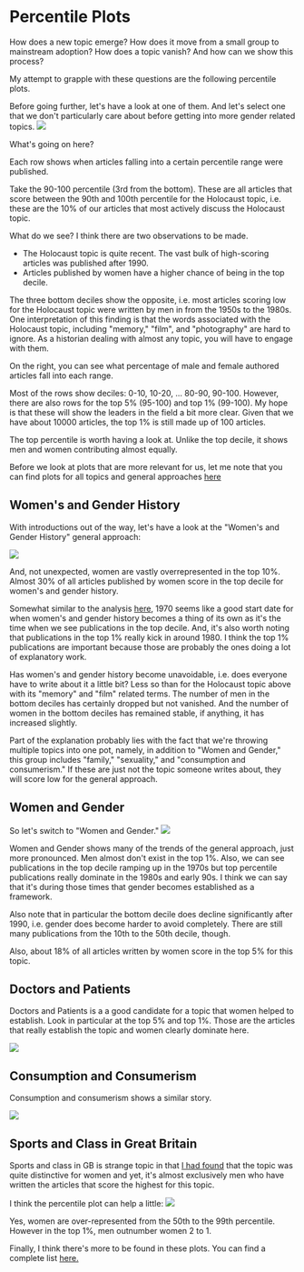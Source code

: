 # Percentile Plots

How does a new topic emerge? How does it move from a small group to mainstream adoption? How does
a topic vanish? And how can we show this process?

My attempt to grapple with these questions are the following percentile plots. 

Before going further, let's have a look at one of them. And let's select one
that we don't particularly care about before getting into more gender related topics.
![](../visualizations/topic_percentile_plots/28_Holocaust.png)


What's going on here?

Each row shows when articles falling into a certain percentile range were
published. 

Take the 90-100 percentile (3rd from the bottom). These are all articles that
score between the 90th and 100th percentile for the Holocaust topic, i.e. these
are the 10% of our articles that most actively discuss the Holocaust topic.

What do we see? I think there are two observations to be made.
- The Holocaust topic is quite recent. The vast bulk of high-scoring articles
was published after 1990.
- Articles published by women have a higher chance of being in the top decile.

The three bottom deciles show the opposite, i.e. most articles scoring low for
the Holocaust topic were written by men in from the 1950s to the 1980s. One interpretation
of this finding is that the words associated with the Holocaust topic, 
including "memory," "film", and "photography" are hard to ignore. As a historian
dealing with almost any topic, you will have to engage with them.

On the right, you can see what percentage of male and female authored articles
fall into each range.

Most of the rows show deciles: 0-10, 10-20, ... 80-90, 90-100. However, 
there are also rows for the top 5% (95-100) and top 1% (99-100). My hope
is that these will show the leaders in the field a bit more clear. Given
that we have about 10000 articles, the top 1% is still made up of 100 articles.  

The top percentile is worth having a look at. Unlike the top decile, it shows men and women
contributing almost equally. 

Before we look at plots that are more relevant for us, let me note that you can find
plots for all topics and general approaches [here](https://github.com/srisi/gender_history/tree/master/visualizations/topic_percentile_plots)

## Women's and Gender History

With introductions out of the way, let's have a look at the 
"Women's and Gender History" general approach:

![](../visualizations/topic_percentile_plots/gen_approach_gender.png)

And, not unexpected, women are vastly overrepresented in the top 10%. Almost
30% of all articles published by women score in the top decile for women's and
gender history. 

Somewhat similar to the analysis [here](https://github.com/srisi/gender_history/blob/master/writeups/gender_topics.md#the-history-of-womens-and-gender-history), 
1970 seems like a good start date for when women's and gender history becomes a thing of 
its own as it's the time when we see publications in the top decile. And, it's also worth noting
that publications in the top 1% really kick in around 1980. I think the top 1% publications are 
important because those are probably the ones doing a lot of explanatory work. 

Has women's and gender history become unavoidable, i.e. does everyone have to write about it a little
bit? Less so than for the Holocaust topic above with its "memory" and "film" related terms. The number
of men in the bottom deciles has certainly dropped but not vanished. And the number of women in the
bottom deciles has remained stable, if anything, it has increased slightly. 

Part of the explanation probably lies with the fact that we're throwing multiple topics into one pot, 
namely, in addition to "Women and Gender," this group includes
 "family," "sexuality," and "consumption and consumerism." If these are
just not the topic someone writes about, they will score low for the general approach.

## Women and Gender

So let's switch to "Women and Gender."
![](../visualizations/topic_percentile_plots/61_Gender_and_Feminism.png)

Women and Gender shows many of the trends of the general approach, just more pronounced. Men
almost don't exist in the top 1%. Also, we can see publications in the top decile ramping up in the 1970s but top percentile 
publications really dominate in the 1980s and early 90s. I think we can say that it's during those
times that gender becomes established as a framework.

Also note that in particular the bottom decile does decline significantly after 1990, i.e. gender
does become harder to avoid completely. There are still many publications from the 10th to the 50th 
decile, though.

Also, about 18% of all articles written by women score in the top 5% for this topic.

## Doctors and Patients

Doctors and Patients is a a good candidate for a topic that women helped to establish. Look in
particular at the top 5% and top 1%. Those are the articles that really establish the topic and
women clearly dominate here.

![](../visualizations/topic_percentile_plots/32_Doctors_&_Patients.png)

## Consumption and Consumerism

Consumption and consumerism shows a similar story.

![](../visualizations/topic_percentile_plots/76_Consumption_and_consumerism.png)

## Sports and Class in Great Britain

Sports and class in GB is strange topic in that [I had found](https://github.com/srisi/gender_history/blob/master/writeups/gender_topics.md)
that the topic was quite distinctive for women and yet, it's almost exclusively men who have written
the articles that score the highest for this topic. 

I think the percentile plot can help a little:
![](../visualizations/topic_percentile_plots/89_Sports_and_Class_in_Great_Britain.png)

Yes, women are over-represented from the 50th to the 99th percentile. However in the top 1%, men
outnumber women 2 to 1.


Finally, I think there's more to be found in these plots. You can find a complete list 
[here.](https://github.com/srisi/gender_history/tree/master/visualizations/topic_percentile_plots)





